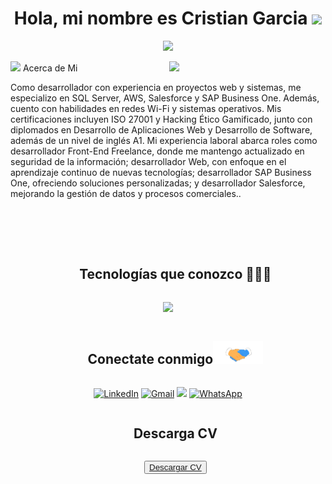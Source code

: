 <h1 align="center">Hola, mi nombre es Cristian Garcia <img src="https://media.giphy.com/media/hvRJCLFzcasrR4ia7z/giphy.gif" width="35"></h1>

<p align="center">
  <a href="https://github.com/DenverCoder1/readme-typing-svg"><img src="https://readme-typing-svg.herokuapp.com?font=Time+New+Roman&color=%23C8BE25&size=25&center=true&vCenter=true&width=600&height=100&lines=Desarrollador+de+sistemas;+Apasionado+por+la+innovación+tecnológica;+Con+conocimiento+en+diferentes;+Lenguajes+de+programación;+y+Bases+de+datos;+Estoy+siempre+listo;+Para+enfrentar+nuevos+desafíos;+y+aportar+al+éxito+de+proyectos+innovadores"></a>
  
<picture><img src = "https://github.com/7oSkaaa/7oSkaaa/blob/main/Images/about_me.gif?raw=true" width = 50px></picture> Acerca de Mi <picture>
   <img align="right" src="https://github.com/7oSkaaa/7oSkaaa/blob/main/Images/Right_Side.gif?raw=true" width = 250px></picture>
</p>

<p>
Como desarrollador con experiencia en proyectos web y sistemas, me especializo en SQL Server, AWS, Salesforce y SAP Business One. Además, cuento con habilidades en redes Wi-Fi y sistemas operativos. Mis certificaciones incluyen ISO 27001 y Hacking Ético Gamificado, junto con diplomados en Desarrollo de Aplicaciones Web y Desarrollo de Software, además de un nivel de inglés A1. Mi experiencia laboral abarca roles como desarrollador Front-End Freelance, donde me mantengo actualizado en seguridad de la información; desarrollador Web, con enfoque en el aprendizaje continuo de nuevas tecnologías; desarrollador SAP Business One, ofreciendo soluciones personalizadas; y desarrollador Salesforce, mejorando la gestión de datos y procesos comerciales..</p>
<br><br><br>
<div id="user-content-toc">
  <ul align="center">
    <summary><h2 style="display: inline-block">Tecnologías que conozco 👨🏻‍💻</h2></summary>
  </ul>
</div>
<!--tech stack icons-->
<p align="center">
  <a href="https://skillicons.dev">
    <img src="https://skillicons.dev/icons?i=angular,react,laravel,js,html,css,py,wordpress,figma,github,mongodb,mysql,postman,vscode&perline=7" />
  </a>
</p>

<!-- Connect with me -->
<!--h2 without bottom border-->
<div id="user-content-toc">
  <ul align="center">
    <summary><h2 style="display: inline-block">Conectate conmigo<img src="https://github.com/0xAbdulKhalid/0xAbdulKhalid/raw/main/assets/mdImages/handshake.gif" width ="80"</h2></summary>
  </ul>
</div>
<p align="center">    
<a href="https://www.linkedin.com/in/cristian-garc%C3%ADa-848ba616b" rel="nofollow"><img src="https://img.shields.io/badge/LinkedIn-0077B5?style=for-the-badge&logo=linkedin&logoColor=white" alt="LinkedIn"  style="max-width: 30%;"></a>
<a href="mailto:Cristianpulido672@gmail.com" rel="nofollow"><img src="https://img.shields.io/badge/Gmail-D14836?style=for-the-badge&logo=gmail&logoColor=white" alt="Gmail"  style="max-width: 30%;"></a>
<a href="https://digitalportfolio.vercel.app/" rel="nofollow"><img src="https://img.shields.io/badge/Portafolio-33B4B4?style=for-the-badge&logo=&logoColor=blue"  style="max-width: 30%;"></a>
<a href="https://wa.me/+573134723829" rel="nofollow"><img src="https://img.shields.io/badge/WhatsApp-25D366?style=for-the-badge&logo=whatsapp&logoColor=white" alt="WhatsApp"  style="max-width: 30%;"></a>

</p>	

<div id="user-content-toc">
  <ul align="center">
    <summary><h2 style="display: inline-block">Descarga CV</summary>
      <p align="center">
        <button>
          <a download="CV-Cristian Garcia" href="CV/CV-Cristian-Garcia.pdf">Descargar CV</a> <i class="fa-solid fa-download"></i>
          <span class="overlay"></span>
        </button>
      </p>
  </ul>
</div>

